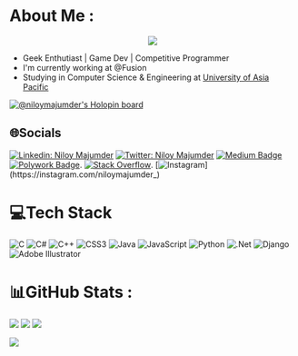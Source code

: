 # About Me :

<p align="center">
  <a align="center" href="https://github.com/DenverCoder1/readme-typing-svg"><img src="https://readme-typing-svg.herokuapp.com?&font=IBM+Plex+Sans&color=F72EE2&size=25&lines=Welcome+to+my+GitHub+Profile!;I'm+a+Game+Developer;I'm+a+Competitive+Programmer;I'm+a+Geek+Enthusiast" /></a>
</p>

- Geek Enthutiast | Game Dev | Competitive Programmer
- I'm currently working at @Fusion
- Studying in Computer Science & Engineering at [University of Asia Pacific](https://www.uap-bd.edu/)

[![@niloymajumder's Holopin board](https://holopin.io/api/user/board?user=niloymajumder)](https://holopin.io/@niloymajumder)


## 🌐Socials

[![Linkedin: Niloy Majumder](https://img.shields.io/badge/-Niloy%20Majumder-blue?style=flatsquare&logo=Linkedin&logoColor=white&link=https://www.linkedin.com/in/niloymajumder/)](https://www.linkedin.com/in/niloymajumder/)
[![Twitter: Niloy Majumder](https://img.shields.io/twitter/follow/bluefloyd07_?style=social)](https://twitter.com/bluefloyd07_)
[![Medium Badge](https://img.shields.io/badge/-@Niloy%20Majumder-black?style=flat-square&labelColor=000000&logo=Medium&link=https://medium.com/@niloymajumder)](https://medium.com/@niloymajumder)
[![Polywork Badge](https://img.shields.io/badge/-niloymajumder-orange?style=flat-square&logo=polywork&logoColor=black&link=http://polywork.com/niloymajumder)](http://polywork.com/niloymajumder).
[![Stack Overflow](https://img.shields.io/badge/-niloymajumder-FE7A16?logo=stack-overflow&logoColor=white&link=https://stackoverflow.com/users/20199503/niloy-majumder)](https://stackoverflow.com/users/20199503/niloy-majumder).
[![Instagram](https://img.shields.io/badge/niloymajumder_-white.svg?logo=Instagram&logoColor=white=https://instagram.com/niloymajumder_)](https://instagram.com/niloymajumder_)


# 💻Tech Stack
![C](https://img.shields.io/badge/c-%2300599C.svg?style=flat&logo=c&logoColor=white) ![C#](https://img.shields.io/badge/c%23-%23239120.svg?style=flat&logo=c-sharp&logoColor=white) ![C++](https://img.shields.io/badge/c++-%2300599C.svg?style=flat&logo=c%2B%2B&logoColor=white) ![CSS3](https://img.shields.io/badge/css3-%231572B6.svg?style=flat&logo=css3&logoColor=white) ![Java](https://img.shields.io/badge/java-%23ED8B00.svg?style=flat&logo=java&logoColor=white) ![JavaScript](https://img.shields.io/badge/javascript-%23323330.svg?style=flat&logo=javascript&logoColor=%23F7DF1E) ![Python](https://img.shields.io/badge/python-3670A0?style=flat&logo=python&logoColor=ffdd54) ![.Net](https://img.shields.io/badge/.NET-5C2D91?style=flat&logo=.net&logoColor=white) ![Django](https://img.shields.io/badge/django-%23092E20.svg?style=flat&logo=django&logoColor=white) ![Adobe Illustrator](https://img.shields.io/badge/adobeillustrator-%23FF9A00.svg?style=flat&logo=adobeillustrator&logoColor=white)

# 📊GitHub Stats :
![](https://github-readme-stats.vercel.app/api?username=niloymajumder&theme=blue-green&hide_border=false&include_all_commits=false&count_private=false)
![](https://github-readme-streak-stats.herokuapp.com/?user=niloymajumder&theme=blue-green&hide_border=false)
![](https://github-readme-stats.vercel.app/api/top-langs/?username=niloymajumder&theme=blue-green&hide_border=false&include_all_commits=false&count_private=false&layout=compact)


[![](https://visitcount.itsvg.in/api?id=niloymajumder&icon=2&color=0)](https://visitcount.itsvg.in)
